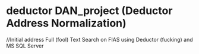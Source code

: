 # deductor DAN_project (Deductor Address Normalization)
//Initial address Full (fool) Text Search on FIAS using Deductor (fucking) and MS SQL Server
